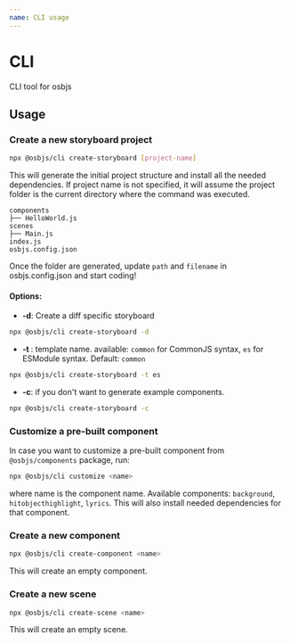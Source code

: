 ```yaml
---
name: CLI usage
---
```


# CLI
CLI tool for osbjs

## Usage
### Create a new storyboard project 
```bash
npx @osbjs/cli create-storyboard [project-name]
```
This will generate the initial project structure and install all the needed dependencies.
If project name is not specified, it will assume the project folder is the current directory where the command was executed.
```
components
├── HelloWorld.js
scenes
├── Main.js
index.js
osbjs.config.json
```
Once the folder are generated, update `path` and `filename` in osbjs.config.json and start coding!

#### Options:
- **-d**: Create a diff specific storyboard
```bash
npx @osbjs/cli create-storyboard -d
```
- **-t <template-name>**: template name. available: `common` for CommonJS syntax, `es` for ESModule syntax. Default: `common`
```bash
npx @osbjs/cli create-storyboard -t es
```
- **-c**: if you don't want to generate example components.
```bash
npx @osbjs/cli create-storyboard -c
```
### Customize a pre-built component
In case you want to customize a pre-built component from `@osbjs/components` package, run:
```bash
npx @osbjs/cli customize <name>
```
where name is the component name. Available components: `background`, `hitobjecthighlight`, `lyrics`. This will also install needed dependencies for that component.

### Create a new component
```bash
npx @osbjs/cli create-component <name>
```
This will create an empty component.

### Create a new scene
```bash
npx @osbjs/cli create-scene <name>
```
This will create an empty scene.
